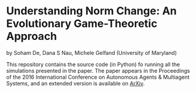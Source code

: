 # Understanding Norm Change: An Evolutionary Game-Theoretic Approach
by Soham De, Dana S Nau, Michele Gelfand (University of Maryland)

This repository contains the source code (in Python) fo running all the simulations presented in the paper. The paper appears in the Proceedings of the 2016 International Conference on Autonomous Agents & Multiagent Systems, and an extended version is available on [ArXiv](https://arxiv.org/).
